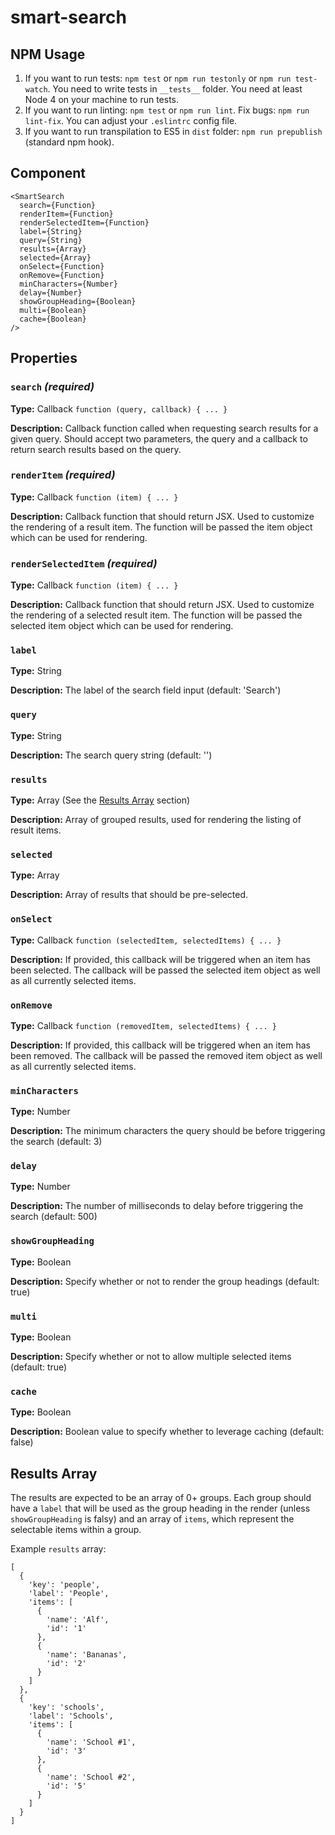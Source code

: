# smart-search

## NPM Usage

1. If you want to run tests: `npm test` or `npm run testonly` or `npm run test-watch`. You need to write tests in `__tests__` folder. You need at least Node 4 on your machine to run tests.
2. If you want to run linting: `npm test` or `npm run lint`. Fix bugs: `npm run lint-fix`. You can adjust your `.eslintrc` config file.
3. If you want to run transpilation to ES5 in `dist` folder: `npm run prepublish` (standard npm hook).

## Component

```
<SmartSearch
  search={Function}
  renderItem={Function}
  renderSelectedItem={Function}
  label={String}
  query={String}
  results={Array}
  selected={Array}
  onSelect={Function}
  onRemove={Function}
  minCharacters={Number}
  delay={Number}
  showGroupHeading={Boolean}
  multi={Boolean}
  cache={Boolean}
/>
```

## Properties
### `search` *(required)*
**Type:** Callback `function (query, callback) { ... }`

**Description:** Callback function called when requesting search results for a given query. Should accept two parameters, the query and a callback to return search results based on the query.

### `renderItem` *(required)*
**Type:** Callback `function (item) { ... }`

**Description:** Callback function that should return JSX. Used to customize the rendering of a result item. The function will be passed the item object which can be used for rendering.

### `renderSelectedItem` *(required)*
**Type:** Callback `function (item) { ... }`

**Description:** Callback function that should return JSX. Used to customize the rendering of a selected result item. The function will be passed the selected item object which can be used for rendering.

### `label`
**Type:** String

**Description:** The label of the search field input (default: 'Search')

### `query`
**Type:** String

**Description:** The search query string (default: '')

### `results`
**Type:** Array (See the [Results Array](#results-array) section)

**Description:** Array of grouped results, used for rendering the listing of result items.

### `selected`
**Type:** Array

**Description:** Array of results that should be pre-selected.

### `onSelect`
**Type:** Callback `function (selectedItem, selectedItems) { ... }`

**Description:** If provided, this callback will be triggered when an item has been selected. The callback will be passed the selected item object as well as all currently selected items.

### `onRemove`
**Type:** Callback `function (removedItem, selectedItems) { ... }`

**Description:** If provided, this callback will be triggered when an item has been removed. The callback will be passed the removed item object as well as all currently selected items.

### `minCharacters`
**Type:** Number

**Description:** The minimum characters the query should be before triggering the search (default: 3)

### `delay`
**Type:** Number

**Description:** The number of milliseconds to delay before triggering the search (default: 500)

### `showGroupHeading`
**Type:** Boolean

**Description:** Specify whether or not to render the group headings (default: true)

### `multi`
**Type:** Boolean

**Description:** Specify whether or not to allow multiple selected items (default: true)

### `cache`		
**Type:** Boolean		

**Description:** Boolean value to specify whether to leverage caching (default: false)

## Results Array
The results are expected to be an array of 0+ groups. Each group should have a `label` that will be used as the group heading in the render (unless `showGroupHeading` is falsy) and an array of `items`, which represent the selectable items within a group.

Example `results` array:
```
[
  {
    'key': 'people',
    'label': 'People',
    'items': [
      {
        'name': 'Alf',
        'id': '1'
      },
      {
        'name': 'Bananas',
        'id': '2'
      }
    ]
  },
  {
    'key': 'schools',
    'label': 'Schools',
    'items': [
      {
        'name': 'School #1',
        'id': '3'
      },
      {
        'name': 'School #2',
        'id': '5'
      }
    ]
  }
]
```
